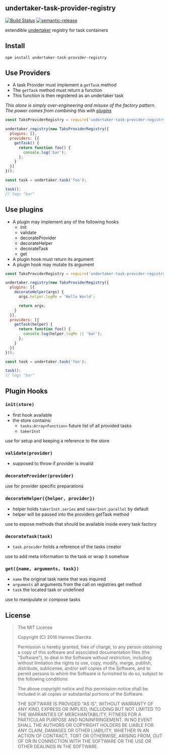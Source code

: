 undertaker-task-provider-registry
---------------------------------

[![Build Status](https://img.shields.io/travis/Xiphe/undertaker-task-provider-registry/master.svg?style=flat-square)](https://travis-ci.org/Xiphe/undertaker-task-provider-registry)
[![semantic-release](https://img.shields.io/badge/%20%20%F0%9F%93%A6%F0%9F%9A%80-semantic--release-e10079.svg?style=flat-square)](https://github.com/semantic-release/semantic-release)

extendible [undertaker](https://github.com/gulpjs/undertaker) registry for task containers


Install
-------

`npm install undertaker-task-provider-registry`


Use Providers
-------------

 - A task Provider must implement a `getTask` method
 - The `getTask` method must return a function
 - This function is then registered as an undertaker task

_This alone is simply over-engineering and misuse of the factory pattern.
The power comes from combining this with [plugins](#use-plugins)_

```js
const TaksProviderRegistry = require('undertaker-task-provider-registry');

undertaker.registry(new TaksProviderRegistry({
  plugins: [],
  providers: [{
    getTask() {
      return function foo() {
        console.log('bar');
      };
    }
  }]
}));

const task = undertaker.task('foo');

task();
// logs "bar"
```


Use plugins
-----------

 - A plugin may implement any of the following hooks
   - init
   - validate
   - decorateProvider
   - decorateHelper
   - decorateTask
   - get
 - A plugin hook must return its argument
 - A plugin hook may mutate its argument

```js
const TaksProviderRegistry = require('undertaker-task-provider-registry');

undertaker.registry(new TaksProviderRegistry({
  plugins: [{
    decorateHelper(args) {
      args.helper.logMe = 'Hello World';

      return args;
    }
  }],
  providers: [{
    getTask(helper) {
      return function foo() {
        console.log(helper.logMe || 'bar');
      };
    }
  }]
}));

const task = undertaker.task('foo');

task();
// logs "bar"
```


Plugin Hooks
------------

### `init(store)`

 - first hook available
 - the store contains:
   - `tasks:Array<Function>` future list of all provided tasks
   - `takerInst`

use for setup and keeping a reference to the store

### `validate(provider)`

 - supposed to throw if provider is invalid

### `decorateProvider(provider)`

use for provider specific preparations

### `decorateHelper({helper, provider})`

 - helper holds `takerInst.series` and `takerInst.parallel` by default
 - helper will be passed into the providers getTask method

use to expose methods that should be available inside every task factory 

### `decorateTask(task)`
 
 - `task.provider` holds a reference of the tasks creator

use to add meta information to the task or wrap it somehow

### `get({name, arguments, task})`
 
 - `name` the original task name that was inquired
 - `arguments` all arguments from the call on registries get method
 - `task` the located task or undefined

use to manipulate or compose tasks



License
-------

> The MIT License
> 
> Copyright (C) 2016 Hannes Diercks
> 
> Permission is hereby granted, free of charge, to any person obtaining a copy of
> this software and associated documentation files (the "Software"), to deal in
> the Software without restriction, including without limitation the rights to
> use, copy, modify, merge, publish, distribute, sublicense, and/or sell copies
> of the Software, and to permit persons to whom the Software is furnished to do
> so, subject to the following conditions:
> 
> The above copyright notice and this permission notice shall be included in all
> copies or substantial portions of the Software.
> 
> THE SOFTWARE IS PROVIDED "AS IS", WITHOUT WARRANTY OF ANY KIND, EXPRESS OR
> IMPLIED, INCLUDING BUT NOT LIMITED TO THE WARRANTIES OF MERCHANTABILITY, FITNESS
> FOR A PARTICULAR PURPOSE AND NONINFRINGEMENT. IN NO EVENT SHALL THE AUTHORS OR
> COPYRIGHT HOLDERS BE LIABLE FOR ANY CLAIM, DAMAGES OR OTHER LIABILITY, WHETHER
> IN AN ACTION OF CONTRACT, TORT OR OTHERWISE, ARISING FROM, OUT OF OR IN
> CONNECTION WITH THE SOFTWARE OR THE USE OR OTHER DEALINGS IN THE SOFTWARE.
